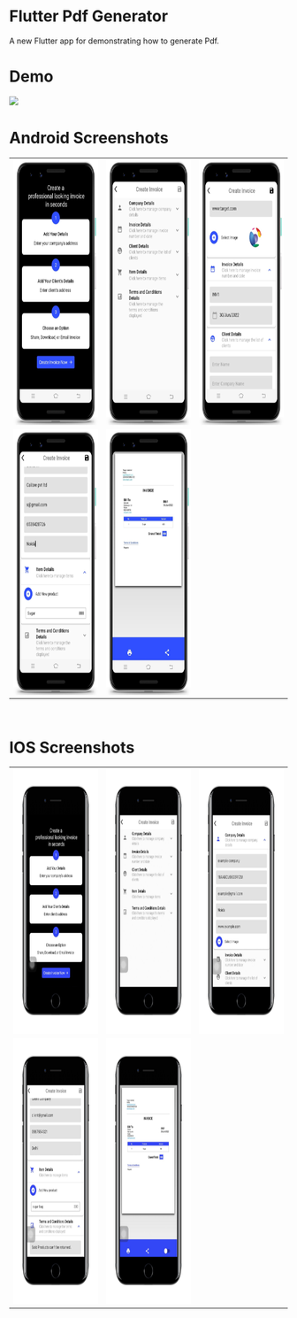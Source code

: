 # Flutter Pdf Generator

A new Flutter app for demonstrating how to generate Pdf.

# Demo
<img src="https://github.com/MarvelApps-Flutter/pdf_generator_demo/blob/dev/screenshots/gif/demo.gif" height="480px"></td>

# Android Screenshots

<table>
  <tr>
    <td><img src="https://github.com/MarvelApps-Flutter/pdf_generator_demo/blob/dev/screenshots/android/android1.png" height="480px"></td>
    <td><img src="https://github.com/MarvelApps-Flutter/pdf_generator_demo/blob/dev/screenshots/android/android2.png" height="480px"></td>
    <td><img src="https://github.com/MarvelApps-Flutter/pdf_generator_demo/blob/dev/screenshots/android/android3.png" height="480px"></td>
  </tr>
  <tr>
    <td><img src="https://github.com/MarvelApps-Flutter/pdf_generator_demo/blob/dev/screenshots/android/android4.png" height="480px"></td>
    <td><img src="https://github.com/MarvelApps-Flutter/pdf_generator_demo/blob/dev/screenshots/android/android5.png" height="480px"></td>
     </tr>
 </table>
</br>

# IOS Screenshots

<table>
  <tr>
    <td><img src="https://github.com/MarvelApps-Flutter/pdf_generator_demo/blob/dev/screenshots/ios/ios1.png" height="480px"></td>
    <td><img src="https://github.com/MarvelApps-Flutter/pdf_generator_demo/blob/dev/screenshots/ios/ios2.png" height="480px"></td>
    <td><img src="https://github.com/MarvelApps-Flutter/pdf_generator_demo/blob/dev/screenshots/ios/ios3.png" height="480px"></td>
  </tr>
  <tr>
    <td><img src="https://github.com/MarvelApps-Flutter/pdf_generator_demo/blob/dev/screenshots/ios/ios4.png" height="480px"></td>
    <td><img src="https://github.com/MarvelApps-Flutter/pdf_generator_demo/blob/dev/screenshots/ios/ios5.png" height="480px"></td>
  </tr>
 </table>

